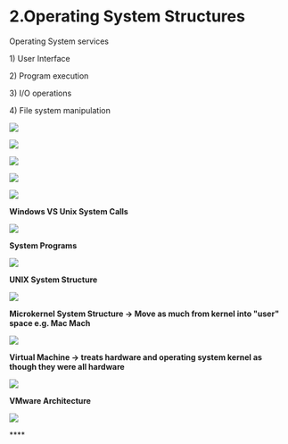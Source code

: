 # 2.Operating System Structures

Operating System services 

1\) User Interface

2\) Program execution

3\) I/O operations

4\) File system manipulation 

![](../.gitbook/assets/image%20%2828%29.png)

![](../.gitbook/assets/image%20%2877%29.png)





![](../.gitbook/assets/image%20%2811%29.png)

![](../.gitbook/assets/image%20%2888%29.png)

![](../.gitbook/assets/image%20%2861%29.png)

**Windows VS Unix System Calls** 

![](../.gitbook/assets/image%20%288%29.png)



**System Programs**

![](../.gitbook/assets/image%20%28157%29.png)

**UNIX System Structure**

![](../.gitbook/assets/image%20%2832%29.png)

**Microkernel System Structure -&gt; Move as much from kernel into "user" space e.g. Mac Mach**

![](../.gitbook/assets/image%20%2834%29.png)

**Virtual Machine -&gt; treats hardware and operating system kernel as though they were all hardware**

![](../.gitbook/assets/image%20%28149%29.png)

**VMware Architecture** 

![](../.gitbook/assets/image%20%2854%29.png)

\*\*\*\*

